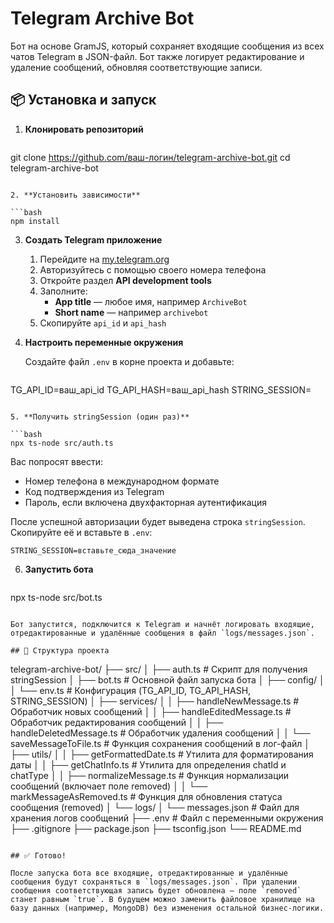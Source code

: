 # Telegram Archive Bot

Бот на основе GramJS, который сохраняет входящие сообщения из всех чатов Telegram в JSON-файл. Бот также логирует редактирование и удаление сообщений, обновляя соответствующие записи.

## 📦 Установка и запуск

1. **Клонировать репозиторий**

   ```bash
git clone https://github.com/ваш-логин/telegram-archive-bot.git
cd telegram-archive-bot
   ```

2. **Установить зависимости**

   ```bash
npm install
   ```

3. **Создать Telegram приложение**

   1. Перейдите на [my.telegram.org](https://my.telegram.org/)
   2. Авторизуйтесь с помощью своего номера телефона
   3. Откройте раздел **API development tools**
   4. Заполните:
      - **App title** — любое имя, например `ArchiveBot`
      - **Short name** — например `archivebot`
   5. Скопируйте `api_id` и `api_hash`

4. **Настроить переменные окружения**

   Создайте файл `.env` в корне проекта и добавьте:

   ```env
TG_API_ID=ваш_api_id
TG_API_HASH=ваш_api_hash
STRING_SESSION=
   ```

5. **Получить stringSession (один раз)**

   ```bash
npx ts-node src/auth.ts
   ```

   Вас попросят ввести:
   - Номер телефона в международном формате
   - Код подтверждения из Telegram
   - Пароль, если включена двухфакторная аутентификация

   После успешной авторизации будет выведена строка `stringSession`. Скопируйте её и вставьте в `.env`:

   ```env
STRING_SESSION=вставьте_сюда_значение
   ```

6. **Запустить бота**

   ```bash
npx ts-node src/bot.ts
   ```

   Бот запустится, подключится к Telegram и начнёт логировать входящие, отредактированные и удалённые сообщения в файл `logs/messages.json`.

## 📝 Структура проекта

```
telegram-archive-bot/
├── src/
│   ├── auth.ts                   # Скрипт для получения stringSession
│   ├── bot.ts                    # Основной файл запуска бота
│   ├── config/
│   │   └── env.ts                # Конфигурация (TG_API_ID, TG_API_HASH, STRING_SESSION)
│   ├── services/
│   │   ├── handleNewMessage.ts       # Обработчик новых сообщений
│   │   ├── handleEditedMessage.ts    # Обработчик редактирования сообщений
│   │   ├── handleDeletedMessage.ts   # Обработчик удаления сообщений
│   │   └── saveMessageToFile.ts      # Функция сохранения сообщений в лог-файл
│   ├── utils/
│   │   ├── getFormattedDate.ts    # Утилита для форматирования даты
│   │   ├── getChatInfo.ts         # Утилита для определения chatId и chatType
│   │   ├── normalizeMessage.ts    # Функция нормализации сообщений (включает поле removed)
│   │   └── markMessageAsRemoved.ts  # Функция для обновления статуса сообщения (removed)
│   └── logs/
│       └── messages.json         # Файл для хранения логов сообщений
├── .env                          # Файл с переменными окружения
├── .gitignore
├── package.json
├── tsconfig.json
└── README.md
```

## ✅ Готово!

После запуска бота все входящие, отредактированные и удалённые сообщения будут сохраняться в `logs/messages.json`. При удалении сообщения соответствующая запись будет обновлена — поле `removed` станет равным `true`. В будущем можно заменить файловое хранилище на базу данных (например, MongoDB) без изменения остальной бизнес-логики.
